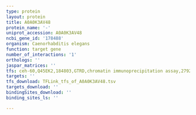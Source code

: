 ```yaml
---
type: protein
layout: protein
title: A0A0K3AV48
protein_name: '-'
uniprot_accession: A0A0K3AV48
ncbi_gene_id: '178488'
organism: Caenorhabditis elegans
function: target gene
number_of_interactions: '1'
orthologs: ''
jaspar_matrices: ''
tfs: ceh-60,Q45EK2,184803,GTRD,chromatin immunoprecipitation assay,27924024%5Buid%5D,No
targets: ''
tfs_download: TFLink_tfs_of_A0A0K3AV48.tsv
targets_download: ''
bindingSites_download: ''
binding_sites_ls: ''

---
```


